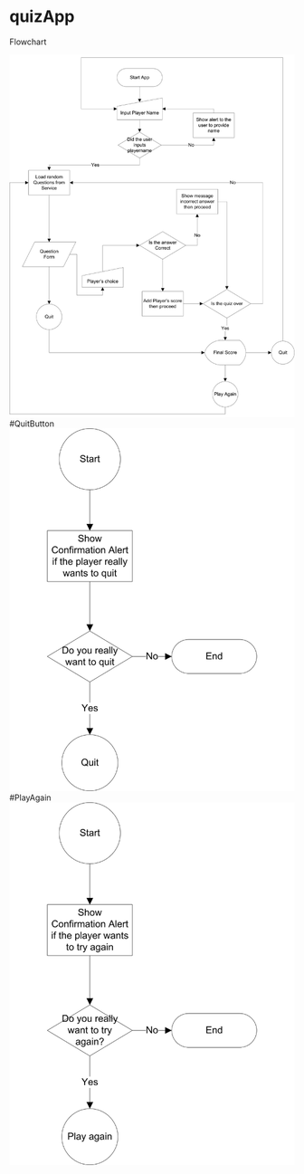 # quizApp


  Flowchart

![ScreenShot](https://github.com/aysonsteven/quizApp/blob/master/flowchart%20diagram/quizApp-FlowChart.jpg)
#QuitButton
![ScreenShot](https://github.com/aysonsteven/quizApp/blob/master/flowchart%20diagram/quizApp-FlowChart_Quit.jpg)
#PlayAgain
![ScreenShot](https://github.com/aysonsteven/quizApp/blob/master/flowchart%20diagram/quizApp-FlowChart_PlayAgain.jpg)
